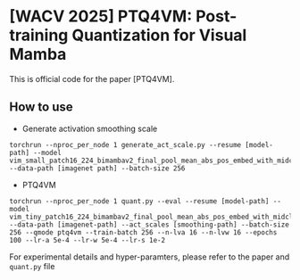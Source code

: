 # [WACV 2025] PTQ4VM: Post-training Quantization for Visual Mamba

This is official code for the paper [PTQ4VM].


## How to use
* Generate activation smoothing scale  
```
torchrun --nproc_per_node 1 generate_act_scale.py --resume [model-path] --model vim_small_patch16_224_bimambav2_final_pool_mean_abs_pos_embed_with_midclstok_div2 --data-path [imagenet path] --batch-size 256
```

+ PTQ4VM
```
torchrun --nproc_per_node 1 quant.py --eval --resume [model-path] --model vim_tiny_patch16_224_bimambav2_final_pool_mean_abs_pos_embed_with_midclstok_div2 --data-path [imagenet-path] --act_scales [smoothing-path] --batch-size 256 --qmode ptq4vm --train-batch 256 --n-lva 16 --n-lvw 16 --epochs 100 --lr-a 5e-4 --lr-w 5e-4 --lr-s 1e-2
```

For experimental details and hyper-paramters, please refer to the paper and `quant.py` file

       
<!--
## Installation  
+ Python verseion >= 3.7.13 
+ Pytorch >= 1.12.1
+ ImageNet Dataset
+ Using docker:
```
docker run -v {local_code_loc}:{container_code_loc} -v {local_dataset_loc}:{container_dataset_loc} -it --gpus=all pytorch/pytorch:1.12.1-cuda11.3-cudnn8-devel 
```
-->
